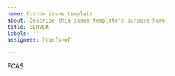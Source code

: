 ```yaml
---
name: Custom issue template
about: Describe this issue template's purpose here.
title: SERVER
labels: ''
assignees: fcasfs-of

---
```


FCAS
